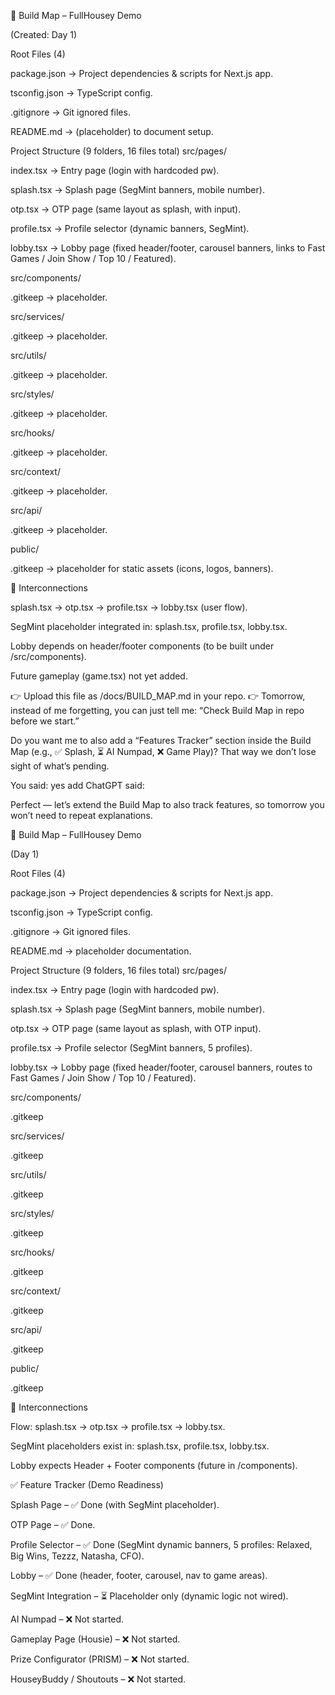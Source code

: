 📑 Build Map – FullHousey Demo

(Created: Day 1)

Root Files (4)

package.json → Project dependencies & scripts for Next.js app.

tsconfig.json → TypeScript config.

.gitignore → Git ignored files.

README.md → (placeholder) to document setup.

Project Structure (9 folders, 16 files total)
src/pages/

index.tsx → Entry page (login with hardcoded pw).

splash.tsx → Splash page (SegMint banners, mobile number).

otp.tsx → OTP page (same layout as splash, with input).

profile.tsx → Profile selector (dynamic banners, SegMint).

lobby.tsx → Lobby page (fixed header/footer, carousel banners, links to Fast Games / Join Show / Top 10 / Featured).

src/components/

.gitkeep → placeholder.

src/services/

.gitkeep → placeholder.

src/utils/

.gitkeep → placeholder.

src/styles/

.gitkeep → placeholder.

src/hooks/

.gitkeep → placeholder.

src/context/

.gitkeep → placeholder.

src/api/

.gitkeep → placeholder.

public/

.gitkeep → placeholder for static assets (icons, logos, banners).

🔗 Interconnections

splash.tsx → otp.tsx → profile.tsx → lobby.tsx (user flow).

SegMint placeholder integrated in: splash.tsx, profile.tsx, lobby.tsx.

Lobby depends on header/footer components (to be built under /src/components).

Future gameplay (game.tsx) not yet added.

👉 Upload this file as /docs/BUILD_MAP.md in your repo.
👉 Tomorrow, instead of me forgetting, you can just tell me: “Check Build Map in repo before we start.”

Do you want me to also add a “Features Tracker” section inside the Build Map (e.g., ✅ Splash, ⏳ AI Numpad, ❌ Game Play)? That way we don’t lose sight of what’s pending.

You said:
yes add
ChatGPT said:

Perfect — let’s extend the Build Map to also track features, so tomorrow you won’t need to repeat explanations.

📑 Build Map – FullHousey Demo

(Day 1)

Root Files (4)

package.json → Project dependencies & scripts for Next.js app.

tsconfig.json → TypeScript config.

.gitignore → Git ignored files.

README.md → placeholder documentation.

Project Structure (9 folders, 16 files total)
src/pages/

index.tsx → Entry page (login with hardcoded pw).

splash.tsx → Splash page (SegMint banners, mobile number).

otp.tsx → OTP page (same layout as splash, with OTP input).

profile.tsx → Profile selector (SegMint banners, 5 profiles).

lobby.tsx → Lobby page (fixed header/footer, carousel banners, routes to Fast Games / Join Show / Top 10 / Featured).

src/components/

.gitkeep

src/services/

.gitkeep

src/utils/

.gitkeep

src/styles/

.gitkeep

src/hooks/

.gitkeep

src/context/

.gitkeep

src/api/

.gitkeep

public/

.gitkeep

🔗 Interconnections

Flow: splash.tsx → otp.tsx → profile.tsx → lobby.tsx.

SegMint placeholders exist in: splash.tsx, profile.tsx, lobby.tsx.

Lobby expects Header + Footer components (future in /components).

✅ Feature Tracker (Demo Readiness)

Splash Page – ✅ Done (with SegMint placeholder).

OTP Page – ✅ Done.

Profile Selector – ✅ Done (SegMint dynamic banners, 5 profiles: Relaxed, Big Wins, Tezzz, Natasha, CFO).

Lobby – ✅ Done (header, footer, carousel, nav to game areas).

SegMint Integration – ⏳ Placeholder only (dynamic logic not wired).

AI Numpad – ❌ Not started.

Gameplay Page (Housie) – ❌ Not started.

Prize Configurator (PRISM) – ❌ Not started.

HouseyBuddy / Shoutouts – ❌ Not started.
